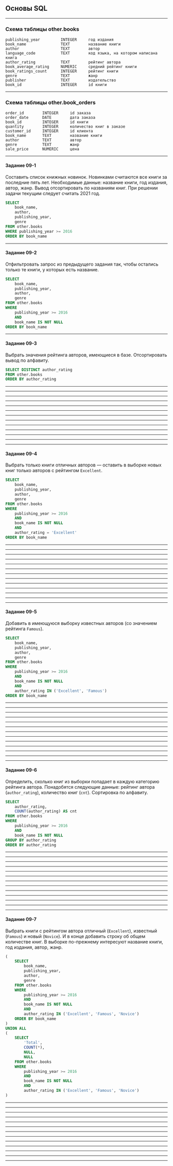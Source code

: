 ## Основы SQL ##

----

### Схема таблицы other.books ###

    publishing_year         INTEGER     год издания
    book_name               TEXT        название книги
    author                  TEXT        автор
    language_code           TEXT        код языка, на котором написана книга
    author_rating           TEXT        рейтинг автора
    book_average_rating     NUMERIC     средний рейтинг книги
    book_ratings_count      INTEGER     рейтинг книги
    genre                   TEXT        жанр
    publisher               TEXT        издательство
    book_id                 INTEGER     id книги

----

### Схема таблицы other.book_orders ###

    order_id        INTEGER     id заказа
    order_date      DATE        дата заказа
    book_id         INTEGER     id книги
    quantity        INTEGER     количество книг в заказе
    customer_id     INTEGER     id клиента
    book_name       TEXT        название книги
    author          TEXT        автор
    genre           TEXT        жанр
    sale_price      NUMERIC     цена

----

#### **Задание 09-1** ####

Составить список книжных новинок. Новинками считаются все книги за последние
пять лет. Необходимые данные: название книги, год издания, автор, жанр.
Вывод отсортировать по названиям книг. При решении задачи текущим следует
считать 2021 год.

```sql
SELECT
    book_name,
    author,
    publishing_year,
    genre
FROM other.books
WHERE publishing_year >= 2016
ORDER BY book_name
```

----

#### **Задание 09-2** ####

Отфильтровать запрос из предыдущего задания так, чтобы остались только те книги,
у которых есть название.

```sql
SELECT
    book_name,
    publishing_year,
    author,
    genre
FROM other.books
WHERE
    publishing_year >= 2016
    AND
    book_name IS NOT NULL
ORDER BY book_name
```

----

#### **Задание 09-3** ####

Выбрать значения рейтинга авторов, имеющиеся в базе.
Отсортировать вывод по алфавиту.

```sql
SELECT DISTINCT author_rating
FROM other.books
ORDER BY author_rating
```

----

----

----

----

----

----

----

----

----

----

----

----

----

#### **Задание 09-4** ####

Выбрать только книги отличных авторов&nbsp;&mdash; оставить в выборке новых книг
только авторов с рейтингом `Excellent`.

```sql
SELECT
    book_name,
    publishing_year,
    author,
    genre
FROM other.books
WHERE
    publishing_year >= 2016
    AND
    book_name IS NOT NULL
    AND
    author_rating = 'Excellent'
ORDER BY book_name
```

----

----

----

----

----

----

----

----

----

----

----

----

----

#### **Задание 09-5** ####

Добавить в имеющуюся выборку известных авторов (со значением рейтинга `Famous`).

```sql
SELECT
    book_name,
    publishing_year,
    author,
    genre
FROM other.books
WHERE
    publishing_year >= 2016
    AND
    book_name IS NOT NULL
    AND
    author_rating IN ('Excellent', 'Famous')
ORDER BY book_name
```

----

----

----

----

----

----

----

----

----

----

----

----

----

#### **Задание 09-6** ####

Определить, сколько книг из выборки попадает в каждую категорию рейтинга автора.
Понадобятся следующие данные: рейтинг автора (`author_rating`), количество книг
(`cnt`).
Сортировка по алфавиту.

```sql
SELECT
    author_rating,
    COUNT(author_rating) AS cnt
FROM other.books
WHERE
    publishing_year >= 2016
    AND
    book_name IS NOT NULL
GROUP BY author_rating
ORDER BY author_rating
```

----

----

----

----

----

----

----

----

----

----

----

----

----

#### **Задание 09-7** ####

Выбрать книги с рейтингом автора отличный (`Excellent`), известный (`Famous`) и
новый (`Novice`). И в конце добавить строку об общем количестве книг. В выборке
по-прежнему интересуют название книги, год издания, автор, жанр.

```sql
(
    SELECT
        book_name,
        publishing_year,
        author,
        genre
    FROM other.books
    WHERE
        publishing_year >= 2016
        AND
        book_name IS NOT NULL
        AND
        author_rating IN ('Excellent', 'Famous', 'Novice')
    ORDER BY book_name
)
UNION ALL
(
    SELECT
        'Total',
        COUNT(*),
        NULL,
        NULL
    FROM other.books
    WHERE
        publishing_year >= 2016
        AND
        book_name IS NOT NULL
        AND
        author_rating IN ('Excellent', 'Famous', 'Novice')
)
```

----

----

----

----

----

----

----

----

----

----

----

----

----
